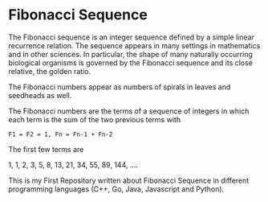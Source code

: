
# Fibonacci Sequence

The Fibonacci sequence is an integer sequence defined by a simple linear recurrence relation. The sequence appears in many settings in mathematics and in other sciences. In particular, the shape of many naturally occurring biological organisms is governed by the Fibonacci sequence and its close relative, the golden ratio.

The Fibonacci numbers appear as numbers of spirals in leaves and seedheads as well.

The Fibonacci numbers are the terms of a sequence of integers in which each term is the sum of the two previous terms with

    F1 = F2 = 1, Fn = Fn-1 + Fn-2

The first few terms are

1, 1, 2, 3, 5, 8, 13, 21, 34, 55, 89, 144, ....

This is my First Repository written about Fibonacci Sequence in different programming languages (C++, Go, Java, Javascript and Python).
